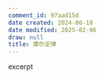 ```yaml
---
comment_id: 97aad15d
date created: 2024-06-18
date modified: 2025-02-06
draw: null
title: 摩尔定律
---
```

excerpt

<!-- more -->
